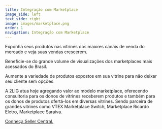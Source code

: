 ```yaml
---
title: Integração com Marketplace
image_side: left
text_side: right
image: images/marketplace.png
order: 1
navigation: Integração com Marketplace
---
```


Exponha seus produtos nas vitrines dos maiores canais de venda do mercado e veja suas vendas crescerem.

Beneficie-se do grande volume de visualizações dos marketplaces mais acessados do Brasil.

Aumente a variedade de produtos expostos em sua vitrine para não deixar seu cliente sem opções.

A 2LIG atua hoje agregando valor ao modelo marketplace, oferecendo consultoria para os donos de vitrines receberem produtos e também para os donos de produtos ofertá-los em diversas vitrines. Sendo parceira de grandes vitrines como VTEX Marketplace Switch, Marketplace Ricardo Eletro, Marketplace Saraiva.

[Conheça Seller Central.](http://sellercentral.com.br)
